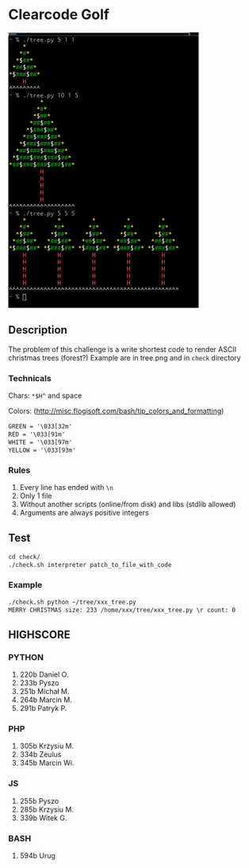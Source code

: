 # Clearcode Golf

![tree](/tree.png)

## Description

The problem of this challenge is a write shortest code to render ASCII christmas trees (forest?)
Example are in tree.png and in `check` directory

### Technicals

Chars: `*$H^` and space

Colors: (http://misc.flogisoft.com/bash/tip_colors_and_formatting)

```
GREEN = '\033[32m'
RED = '\033[91m'
WHITE = '\033[97m'
YELLOW = '\033[93m'
```

### Rules

1. Every line has ended with `\n`
2. Only 1 file
3. Without another scripts (online/from disk) and libs (stdlib allowed)
4. Arguments are always positive integers

## Test

```
cd check/
./check.sh interpreter patch_to_file_with_code
```

### Example

```
./check.sh python ~/tree/xxx_tree.py
MERRY CHRISTMAS size: 233 /home/xxx/tree/xxx_tree.py \r count: 0
```

## HIGHSCORE

### PYTHON

1. 220b Daniel O.
2. 233b Pyszo
3. 251b Michał M.
4. 264b Marcin M.
5. 291b Patryk P.

### PHP

1. 305b Krzysiu M.
2. 334b Zeulus
3. 345b Marcin Wi.

### JS

1. 255b Pyszo
2. 285b Krzysiu M.
3. 339b Witek G.

### BASH

1. 594b Urug

